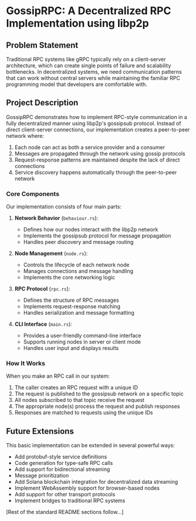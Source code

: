 # GossipRPC: A Decentralized RPC Implementation using libp2p

## Problem Statement
Traditional RPC systems like gRPC typically rely on a client-server architecture, which can create single points of failure and scalability bottlenecks. In decentralized systems, we need communication patterns that can work without central servers while maintaining the familiar RPC programming model that developers are comfortable with.

## Project Description
GossipRPC demonstrates how to implement RPC-style communication in a fully decentralized manner using libp2p's gossipsub protocol. Instead of direct client-server connections, our implementation creates a peer-to-peer network where:

1. Each node can act as both a service provider and a consumer
2. Messages are propagated through the network using gossip protocols
3. Request-response patterns are maintained despite the lack of direct connections
4. Service discovery happens automatically through the peer-to-peer network

### Core Components

Our implementation consists of four main parts:

1. **Network Behavior** (`behaviour.rs`):
   - Defines how our nodes interact with the libp2p network
   - Implements the gossipsub protocol for message propagation
   - Handles peer discovery and message routing

2. **Node Management** (`node.rs`):
   - Controls the lifecycle of each network node
   - Manages connections and message handling
   - Implements the core networking logic

3. **RPC Protocol** (`rpc.rs`):
   - Defines the structure of RPC messages
   - Implements request-response matching
   - Handles serialization and message formatting

4. **CLI Interface** (`main.rs`):
   - Provides a user-friendly command-line interface
   - Supports running nodes in server or client mode
   - Handles user input and displays results

### How It Works

When you make an RPC call in our system:

1. The caller creates an RPC request with a unique ID
2. The request is published to the gossipsub network on a specific topic
3. All nodes subscribed to that topic receive the request
4. The appropriate node(s) process the request and publish responses
5. Responses are matched to requests using the unique IDs

## Future Extensions

This basic implementation can be extended in several powerful ways:
- Add protobuf-style service definitions
- Code generation for type-safe RPC calls
- Add support for bidirectional streaming
- Message prioritization
- Add Solana blockchain integration for decentralized data streaming
- Implement WebAssembly support for browser-based nodes
- Add support for other transport protocols
- Implement bridges to traditional RPC systems

[Rest of the standard README sections follow...]